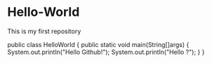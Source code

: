 # Hello-World
This is my first repository

public class HelloWorld
{
    public static void main(String[]args)
    {
        System.out.println("Hello Github!");
        System.out.println("Hello ?");
    }
}

